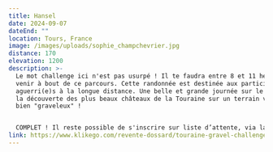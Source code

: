 ```yaml
---
title: Hansel
date: 2024-09-07
dateEnd: ""
location: Tours, France
image: /images/uploads/sophie_champchevrier.jpg
distance: 170
elevation: 1200
description: >-
  Le mot challenge ici n'est pas usurpé ! Il te faudra entre 8 et 11 heures pour
  venir à bout de ce parcours. Cette randonnée est destinée aux participant(e)s
  aguerri(e)s à la longue distance. Une belle et grande journée sur le vélo avec
  la découverte des plus beaux châteaux de la Touraine sur un terrain varié et
  bien "graveleux" ! 


  COMPLET ! Il reste possible de s'inscrire sur liste d’attente, via la bourse aux dossards. 
link: https://www.klikego.com/revente-dossard/touraine-gravel-challenge--5-2024/1591316274595-10
---
```

